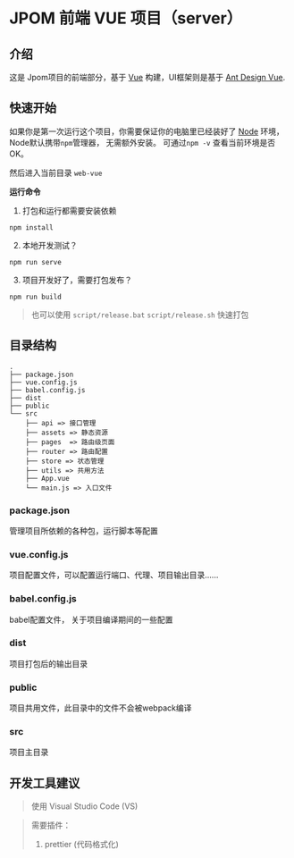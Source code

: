 # JPOM 前端 VUE 项目（server）

## 介绍

这是 Jpom项目的前端部分，基于 [Vue](https://cn.vuejs.org/) 构建，UI框架则是基于 [Ant Design Vue](https://www.antdv.com/docs/vue/introduce-cn/).



## 快速开始

如果你是第一次运行这个项目，你需要保证你的电脑里已经装好了 [Node](http://nodejs.cn/) 环境，Node默认携带`npm`管理器， 无需额外安装。 可通过`npm -v` 查看当前环境是否OK。

然后进入当前目录 `web-vue`

**运行命令**

1. 打包和运行都需要安装依赖

```
npm install
```

2. 本地开发测试？

```
npm run serve
```

3. 项目开发好了，需要打包发布？

```
npm run build
```

> 也可以使用 `script/release.bat` `script/release.sh` 快速打包


## 目录结构

```
.
├── package.json
├── vue.config.js
├── babel.config.js
├── dist
├── public
└── src
    ├── api => 接口管理
    ├── assets => 静态资源
    ├── pages  => 路由级页面
    ├── router => 路由配置
    ├── store => 状态管理
    ├── utils => 共用方法
    ├── App.vue 
    └── main.js => 入口文件
```

### package.json

管理项目所依赖的各种包，运行脚本等配置

### vue.config.js

项目配置文件，可以配置运行端口、代理、项目输出目录......

### babel.config.js

babel配置文件， 关于项目编译期间的一些配置

### dist

项目打包后的输出目录

### public

项目共用文件，此目录中的文件不会被webpack编译

### src

项目主目录



## 开发工具建议

> 使用 Visual Studio Code (VS)

> 需要插件：
> 1. prettier (代码格式化)


